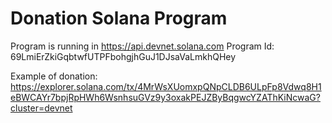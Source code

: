 # Donation Solana Program

Program is running in https://api.devnet.solana.com
Program Id: 69LmiErZkiGqbtwfUTPFbohgjhGuJ1DJsaVaLmkhQHey

Example of donation: https://explorer.solana.com/tx/4MrWsXUomxpQNpCLDB6ULpFp8Vdwq8H1eBWCAYr7bpjRpHWh6WsnhsuGVz9y3oxakPEJZByBqgwcYZAThKiNcwaG?cluster=devnet
